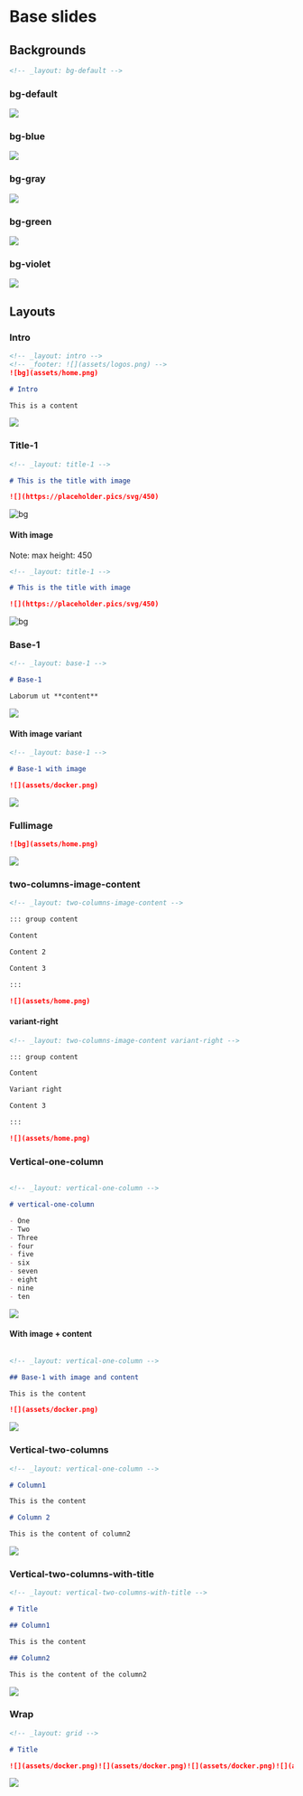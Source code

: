 # Base slides

## Backgrounds

```md
<!-- _layout: bg-default -->
```

### bg-default

![](docs/backgrounds/default.png)

### bg-blue

![](docs/backgrounds/blue.png)

### bg-gray

![](docs/backgrounds/gray.png)

### bg-green

![](docs/backgrounds/green.png)

### bg-violet

![](docs/backgrounds/violet.png)

## Layouts

### Intro

```md
<!-- _layout: intro -->  
<!-- _footer: ![](assets/logos.png) -->  
![bg](assets/home.png)

# Intro

This is a content
```

![](docs/intro.png)

### Title-1

```md
<!-- _layout: title-1 -->

# This is the title with image

![](https://placeholder.pics/svg/450)
```

![bg](docs/title-1.png)

#### With image

Note: max height: 450

```md
<!-- _layout: title-1 -->

# This is the title with image

![](https://placeholder.pics/svg/450)
```

![bg](docs/title-1-withImage.png)

### Base-1

```md
<!-- _layout: base-1 -->  

# Base-1

Laborum ut **content**
```

![](docs/base1.png)

#### With image variant

```md
<!-- _layout: base-1 -->  

# Base-1 with image

![](assets/docker.png)
```

![](https://i.imgur.com/uziiSvZ.png)

### Fullimage

```md
![bg](assets/home.png)
```

![](docs/fullimage.png)

### two-columns-image-content

```md
<!-- _layout: two-columns-image-content -->

::: group content

Content

Content 2

Content 3

:::

![](assets/home.png)
```

#### variant-right

```md
<!-- _layout: two-columns-image-content variant-right -->

::: group content

Content

Variant right

Content 3

:::

![](assets/home.png)
```

### Vertical-one-column

```md

<!-- _layout: vertical-one-column -->  

# vertical-one-column

- One
- Two
- Three
- four
- five
- six
- seven
- eight
- nine
- ten

```

![](docs/vertical-one-column.png)

#### With image + content

```md

<!-- _layout: vertical-one-column -->  

## Base-1 with image and content

This is the content

![](assets/docker.png)
```

![](https://i.imgur.com/yC8MPHD.png)

### Vertical-two-columns

```md
<!-- _layout: vertical-one-column -->  

# Column1

This is the content

# Column 2

This is the content of column2

```

![](docs/vertical-two-columns.png)

### Vertical-two-columns-with-title

```md
<!-- _layout: vertical-two-columns-with-title -->

# Title

## Column1

This is the content

## Column2

This is the content of the column2

```

![](docs/vertical-two-columns-with-title.png)

### Wrap

```md
<!-- _layout: grid -->

# Title

![](assets/docker.png)![](assets/docker.png)![](assets/docker.png)![](assets/docker.png)

```

![](docs/grid.png)
